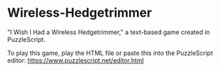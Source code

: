 # Wireless-Hedgetrimmer
"I Wish I Had a Wireless Hedgetrimmer," a text-based game created in PuzzleScript.

To play this game, play the HTML file or paste this into the PuzzleScript editor: https://www.puzzlescript.net/editor.html
